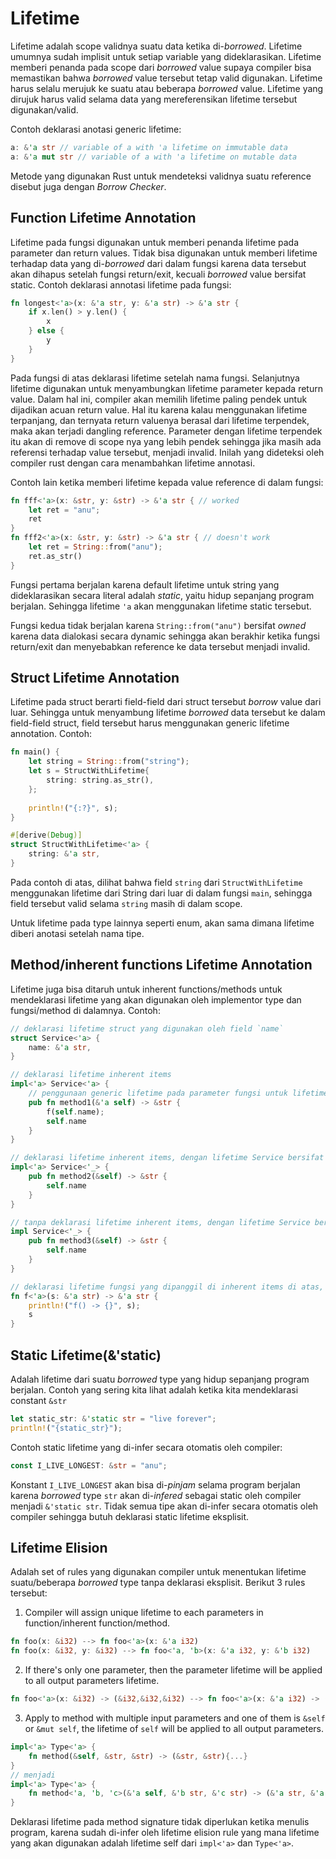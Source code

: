# Lifetime #

Lifetime adalah scope validnya suatu data ketika di-*borrowed*. Lifetime umumnya sudah implisit untuk setiap variable yang dideklarasikan. Lifetime memberi penanda pada scope dari *borrowed* value supaya compiler bisa memastikan bahwa *borrowed* value tersebut tetap valid digunakan. Lifetime harus selalu merujuk ke suatu atau beberapa *borrowed* value. Lifetime yang dirujuk harus valid selama data yang mereferensikan lifetime tersebut digunakan/valid.

Contoh deklarasi anotasi generic lifetime:
```rust
a: &'a str // variable of a with 'a lifetime on immutable data
a: &'a mut str // variable of a with 'a lifetime on mutable data
```

Metode yang digunakan Rust untuk mendeteksi validnya suatu reference disebut juga dengan *Borrow Checker*.

## Function Lifetime Annotation ##
Lifetime pada fungsi digunakan untuk memberi penanda lifetime pada parameter dan return values. Tidak bisa digunakan untuk memberi lifetime terhadap data yang di-*borrowed* dari dalam fungsi karena data tersebut akan dihapus setelah fungsi return/exit, kecuali *borrowed* value bersifat static.
Contoh deklarasi annotasi lifetime pada fungsi:
```rust
fn longest<'a>(x: &'a str, y: &'a str) -> &'a str {
    if x.len() > y.len() {
        x
    } else {
        y
    }
}
```
Pada fungsi di atas deklarasi lifetime setelah nama fungsi. Selanjutnya lifetime digunakan untuk menyambungkan lifetime parameter kepada return value. Dalam hal ini, compiler akan memilih lifetime paling pendek untuk dijadikan acuan return value. Hal itu karena kalau menggunakan lifetime terpanjang, dan ternyata return valuenya berasal dari lifetime terpendek, maka akan terjadi dangling reference. Parameter dengan lifetime terpendek itu akan di remove di scope nya yang lebih pendek sehingga jika masih ada referensi terhadap value tersebut, menjadi invalid. Inilah yang dideteksi oleh compiler rust dengan cara menambahkan lifetime annotasi.

Contoh lain ketika memberi lifetime kepada value reference di dalam fungsi:
```rust
fn fff<'a>(x: &str, y: &str) -> &'a str { // worked
    let ret = "anu";
    ret
}
fn fff2<'a>(x: &str, y: &str) -> &'a str { // doesn't work
    let ret = String::from("anu");
    ret.as_str()
}
```
Fungsi pertama berjalan karena default lifetime untuk string yang dideklarasikan secara literal adalah *static*, yaitu hidup sepanjang program berjalan. Sehingga lifetime `'a` akan menggunakan lifetime static tersebut.

Fungsi kedua tidak berjalan karena `String::from("anu")` bersifat *owned* karena data dialokasi secara dynamic sehingga akan berakhir ketika fungsi return/exit dan menyebabkan reference ke data tersebut menjadi invalid.


## Struct Lifetime Annotation ##
Lifetime pada struct berarti field-field dari struct tersebut *borrow* value dari luar. Sehingga untuk menyambung lifetime *borrowed* data tersebut ke dalam field-field struct, field tersebut harus menggunakan generic lifetime annotation.
Contoh:
```rust
fn main() {
    let string = String::from("string");
    let s = StructWithLifetime{
        string: string.as_str(),
    };
    
    println!("{:?}", s);
}

#[derive(Debug)]
struct StructWithLifetime<'a> {
    string: &'a str,
}
```
Pada contoh di atas, dilihat bahwa field `string` dari `StructWithLifetime` menggunakan lifetime dari String dari luar di dalam fungsi `main`, sehingga field tersebut valid selama `string` masih di dalam scope.

Untuk lifetime pada type lainnya seperti enum, akan sama dimana lifetime diberi anotasi setelah nama tipe.

## Method/inherent functions Lifetime Annotation ##

Lifetime juga bisa ditaruh untuk inherent functions/methods untuk mendeklarasi lifetime yang akan digunakan oleh implementor type dan fungsi/method di dalamnya.
Contoh:
```rust
// deklarasi lifetime struct yang digunakan oleh field `name`
struct Service<'a> {
    name: &'a str,
}

// deklarasi lifetime inherent items
impl<'a> Service<'a> {
    // penggunaan generic lifetime pada parameter fungsi untuk lifetime dari self
    pub fn method1(&'a self) -> &str {
        f(self.name);
        self.name
    }
}

// deklarasi lifetime inherent items, dengan lifetime Service bersifat wildcard(ignored)
impl<'a> Service<'_> {
    pub fn method2(&self) -> &str {
        self.name
    }
}

// tanpa deklarasi lifetime inherent items, dengan lifetime Service bersifat wildcard(ignored)
impl Service<'_> {
    pub fn method3(&self) -> &str {
        self.name
    }
}

// deklarasi lifetime fungsi yang dipanggil di inherent items di atas, chaining lifetime from caller to callee
fn f<'a>(s: &'a str) -> &'a str {
    println!("f() -> {}", s);
    s
}
```

## Static Lifetime(&'static) ##
Adalah lifetime dari suatu *borrowed* type yang hidup sepanjang program berjalan. Contoh yang sering kita lihat adalah ketika kita mendeklarasi constant `&str`
```rust
let static_str: &'static str = "live forever";
println!("{static_str}");
```

Contoh static lifetime yang di-infer secara otomatis oleh compiler:
```rust
const I_LIVE_LONGEST: &str = "anu";
```
Konstant `I_LIVE_LONGEST` akan bisa di-*pinjam* selama program berjalan karena *borrowed* type `str` akan di-*infered* sebagai static oleh compiler menjadi `&'static str`.
Tidak semua tipe akan di-infer secara otomatis oleh compiler sehingga butuh deklarasi static lifetime eksplisit.

## Lifetime Elision ##
Adalah set of rules yang digunakan compiler untuk menentukan lifetime suatu/beberapa *borrowed* type tanpa deklarasi eksplisit. 
Berikut 3 rules tersebut:
1. Compiler will assign unique lifetime to each parameters in function/inherent function/method.
```rust
fn foo(x: &i32) --> fn foo<'a>(x: &'a i32)
fn foo(x: &i32, y: &i32) --> fn foo<'a, 'b>(x: &'a i32, y: &'b i32)
```
2. If there's only one parameter, then the parameter lifetime will be applied to all output parameters lifetime.
```rust
fn foo<'a>(x: &i32) -> (&i32,&i32,&i32) --> fn foo<'a>(x: &'a i32) -> (&'a i32,&'a i32,&'a i32)
```
3. Apply to method with multiple input parameters and one of them is `&self` or `&mut self`, the lifetime of `self` will be applied to all output parameters.
```rust
impl<'a> Type<'a> {
    fn method(&self, &str, &str) -> (&str, &str){...}
} 
// menjadi
impl<'a> Type<'a> {
    fn method<'a, 'b, 'c>(&'a self, &'b str, &'c str) -> (&'a str, &'a str){...}
}
```
Deklarasi lifetime pada method signature tidak diperlukan ketika menulis program, karena sudah di-infer oleh lifetime elision rule yang mana lifetime yang akan digunakan adalah lifetime self dari `impl<'a>` dan `Type<'a>`.

